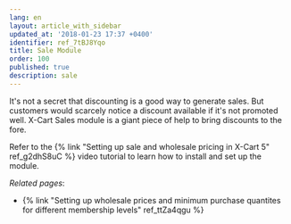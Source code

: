 ```yaml
---
lang: en
layout: article_with_sidebar
updated_at: '2018-01-23 17:37 +0400'
identifier: ref_7tBJ8Yqo
title: Sale Module
order: 100
published: true
description: sale
---
```

It's not a secret that discounting is a good way to generate sales. But customers would scarcely notice a discount available if it's not promoted well. X-Cart Sales module is a giant piece of help to bring discounts to the fore. 

Refer to the {% link "Setting up sale and wholesale pricing in X-Cart 5" ref_g2dhS8uC %} video tutorial to learn how to install and set up the module.

_Related pages_:
* {% link "Setting up wholesale prices and minimum purchase quantites for different membership levels" ref_ttZa4qgu %}